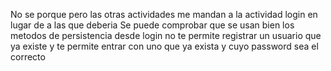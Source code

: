 No se porque pero las otras actividades me mandan a la actividad login en lugar de a las que deberia
Se puede comprobar que se usan bien los metodos de persistencia desde login
no te permite registrar un usuario que ya existe y te permite entrar con uno que ya exista
y cuyo password sea el correcto
